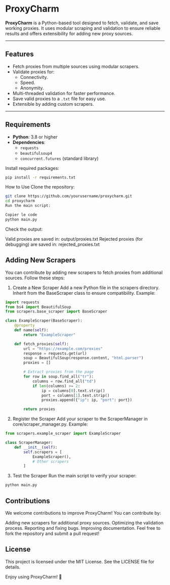 # ProxyCharm

**ProxyCharm** is a Python-based tool designed to fetch, validate, and save working proxies. It uses modular scraping and validation to ensure reliable results and offers extensibility for adding new proxy sources.

---

## Features

- Fetch proxies from multiple sources using modular scrapers.
- Validate proxies for:
  - Connectivity.
  - Speed.
  - Anonymity.
- Multi-threaded validation for faster performance.
- Save valid proxies to a `.txt` file for easy use.
- Extensible by adding custom scrapers.

---

## Requirements

- **Python**: 3.8 or higher
- **Dependencies**:
  - `requests`
  - `beautifulsoup4`
  - `concurrent.futures` (standard library)

Install required packages:
```bash
pip install -r requirements.txt
```
How to Use
Clone the repository:

```bash
git clone https://github.com/yourusername/proxycharm.git
cd proxycharm
Run the main script:
```

```bash
Copier le code
python main.py
```

Check the output:

Valid proxies are saved in: output/proxies.txt
Rejected proxies (for debugging) are saved in: rejected_proxies.txt

## Adding New Scrapers
You can contribute by adding new scrapers to fetch proxies from additional sources. Follow these steps:

1. Create a New Scraper
Add a new Python file in the scrapers directory.
Inherit from the BaseScraper class to ensure compatibility.
Example:

```python
import requests
from bs4 import BeautifulSoup
from scrapers.base_scraper import BaseScraper

class ExampleScraper(BaseScraper):
    @property
    def name(self):
        return "ExampleScraper"

    def fetch_proxies(self):
        url = "https://example.com/proxies"
        response = requests.get(url)
        soup = BeautifulSoup(response.content, "html.parser")
        proxies = []

        # Extract proxies from the page
        for row in soup.find_all("tr"):
            columns = row.find_all("td")
            if len(columns) >= 2:
                ip = columns[0].text.strip()
                port = columns[1].text.strip()
                proxies.append({"ip": ip, "port": port})

        return proxies
```        
2. Register the Scraper
Add your scraper to the ScraperManager in core/scraper_manager.py.
Example:

```python
from scrapers.example_scraper import ExampleScraper

class ScraperManager:
    def __init__(self):
        self.scrapers = [
            ExampleScraper(),
            # Other scrapers
        ]
```        
3. Test the Scraper
Run the main script to verify your scraper:

```bash
python main.py
```
## Contributions
We welcome contributions to improve ProxyCharm! You can contribute by:

Adding new scrapers for additional proxy sources.
Optimizing the validation process.
Reporting and fixing bugs.
Improving documentation.
Feel free to fork the repository and submit a pull request!

## License
This project is licensed under the MIT License. See the LICENSE file for details.

Enjoy using ProxyCharm! 🚀






